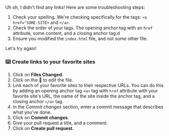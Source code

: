 Uh oh, I didn't find any links! Here are some troubleshooting steps:

1. Check your spelling. We're checking specifically for the tags: `<a href="SOME-SITE>` and `</a>`.
2. Check the order of your tags. The opening anchor tag with an `href` attribute, some content, and a closing anchor tag.d
3. Ensure you modified the `index.html` file, and not some other file. 

Let's try again!

### :keyboard: Create links to your favorite sites

1. Click on **Files Changed**.
1. Click on the :pencil: to edit the file.
1. Link each of your favorite sites to their respective URLs. You can do this by adding an opening anchor tag `<a>` tag with `href` attribute with your favorite site's URL, the name of the site inside the anchor tag, and a closing anchor `</a>` tag. 
1. In the _Commit changes_ section, enter a commit message that describes what you've done.
1. Click on **Commit changes**.
1. Give your pull request a title, and a comment.
1. Click on **Create pull request.**